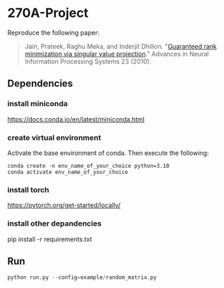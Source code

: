 # 270A-Project

Reproduce the following paper:

> Jain, Prateek, Raghu Meka, and Inderjit Dhillon. "[Guaranteed rank minimization via singular value projection](https://proceedings.neurips.cc/paper/2010/file/08d98638c6fcd194a4b1e6992063e944-Paper.pdf)." Advances in Neural Information Processing Systems 23 (2010).

## Dependencies

### install miniconda
https://docs.conda.io/en/latest/miniconda.html

### create virtual environment
Activate the base environment of conda. Then execute the following:
```
conda create -n env_name_of_your_choice python=3.10
conda activate env_name_of_your_choice
```

### install torch
https://pytorch.org/get-started/locally/

### install other depandencies
pip install -r requirements.txt


## Run
```python
python run.py --config=example/random_matrix.py 
```
